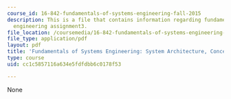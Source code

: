 ```yaml
---
course_id: 16-842-fundamentals-of-systems-engineering-fall-2015
description: This is a file that contains information regarding fundamentals of systems
  engineering assignment3.
file_location: /coursemedia/16-842-fundamentals-of-systems-engineering-fall-2015/cc1c5857116a634e5fdfdbb6c0178f53_MIT16_842F15_Assignment3.pdf
file_type: application/pdf
layout: pdf
title: 'Fundamentals of Systems Engineering: System Architecture, Concept Generation'
type: course
uid: cc1c5857116a634e5fdfdbb6c0178f53

---
```

None